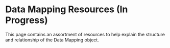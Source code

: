 # Data Mapping Resources (In Progress)
This page contains an assortment of resources to help explain the structure and relationship of the Data Mapping object.
